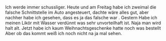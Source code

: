 Ich werde immer schussliger. Heute und am Freitag habe ich zweimal die falsche Schnittstelle im Auto angesteuert, dachte wäre alles gut, aber nachher habe ich gesehen, dass es ja das falsche war . Gestern Habe ich meinen Likör mit Wasser verdünnt was sehr unvorteilhaft ist. Naja man wird halt alt. Jetzt habe ich kaum Weihnachtsgeschenke hatte noch was bestellt Aber ob das kommt weiß ich noch nicht na ja mal sehen.